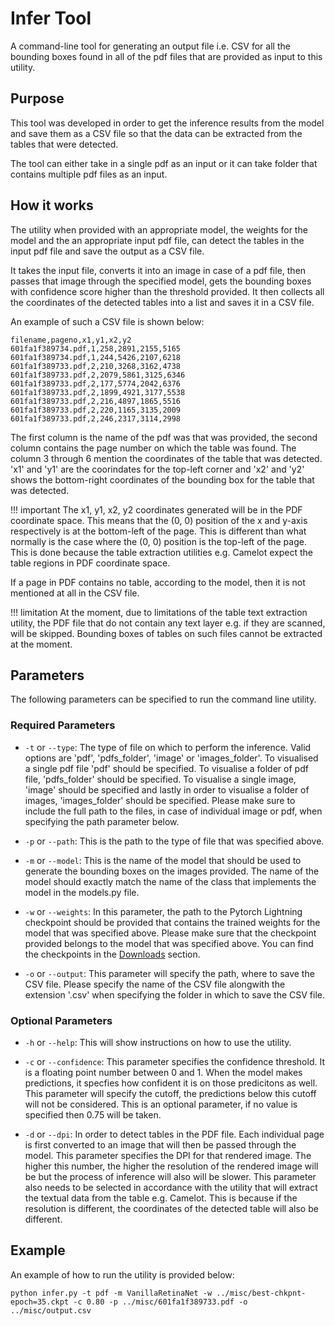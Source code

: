 # Infer Tool

A command-line tool for generating an output file i.e. CSV for all
the bounding boxes found in all of the pdf files that are provided
as input to this utility.

## Purpose

This tool was developed in order to get the inference results from the
model and save them as a CSV file so that the data can be extracted
from the tables that were detected.

The tool can either take in a single pdf as an input or it can take
folder that contains multiple pdf files as an input.

## How it works

The utility when provided with an appropriate model, the weights for the
model and the an appropriate input pdf file, can detect the tables in the
input pdf file and save the output as a CSV file.

It takes the input file, converts it into an image in case of a pdf file,
then passes that image through the specified model, gets the bounding boxes
with confidence score higher than the threshold provided. It then collects
all the coordinates of the detected tables into a list and saves it in a
CSV file.

An example of such a CSV file is shown below:

```
filename,pageno,x1,y1,x2,y2
601fa1f389734.pdf,1,258,2891,2155,5165
601fa1f389734.pdf,1,244,5426,2107,6218
601fa1f389733.pdf,2,210,3268,3162,4738
601fa1f389733.pdf,2,2079,5861,3125,6346
601fa1f389733.pdf,2,177,5774,2042,6376
601fa1f389733.pdf,2,1899,4921,3177,5538
601fa1f389733.pdf,2,216,4897,1865,5516
601fa1f389733.pdf,2,220,1165,3135,2009
601fa1f389733.pdf,2,246,2317,3114,2998
```

The first column is the name of the pdf was that was provided, the second
column contains the page number on which the table was found. The column 3
through 6 mention the coordinates of the table that was detected. 'x1' and
'y1' are the coorindates for the top-left corner and 'x2' and 'y2' shows
the bottom-right coordinates of the bounding box for the table that was
detected.

!!! important
    The x1, y1, x2, y2 coordinates generated will be in the PDF coordinate space.
    This means that the (0, 0) position of the x and y-axis respectively is at
    the bottom-left of the page. This is different than what normally is the case
    where the (0, 0) position is the top-left of the page. This is done because the
    table extraction utilities e.g. Camelot expect the table regions in PDF coordinate space.

If a page in PDF contains no table, according to the model, then it is not
mentioned at all in the CSV file.

!!! limitation
    At the moment, due to limitations of the table text extraction utility, the PDF file that do not contain any text layer e.g. if they are scanned, will be skipped. Bounding boxes of tables
    on such files cannot be extracted at the moment.

## Parameters

The following parameters can be specified to run the command line utility.

### Required Parameters

- `-t` or `--type`:
The type of file on which to perform the inference. Valid options are 'pdf',
'pdfs_folder', 'image' or 'images_folder'. To visualised a single pdf file
'pdf' should be specified. To visualise a folder of pdf file, 'pdfs_folder'
should be specified. To visualise a single image, 'image' should be specified
and lastly in order to visualise a folder of images, 'images_folder' should
be specified. Please make sure to include the full path to the files, in
case of individual image or pdf, when specifying the path parameter below.

- `-p` or `--path`:
This is the path to the type of file that was specified above. 

- `-m` or `--model`:
This is the name of the model that should be used to generate the bounding
boxes on the images provided. The name of the model should exactly match
the name of the class that implements the model in the models.py file.

- `-w` or `--weights`:
In this parameter, the path to the Pytorch Lightning checkpoint should be
provided that contains the trained weights for the model that was specified
above. Please make sure that the checkpoint provided belongs to the model
that was specified above. You can find the checkpoints in the
[Downloads](../../downloads/index.md) section.

- `-o` or `--output`:
This parameter will specify the path, where to save the CSV file. Please
specify the name of the CSV file alongwith the extension '.csv' when specifying
the folder in which to save the CSV file.

### Optional Parameters

- `-h` or `--help`:
This will show instructions on how to use the utility.

- `-c` or `--confidence`:
This parameter specifies the confidence threshold. It is a floating point
number between 0 and 1. When the model makes predictions, it specfies how
confident it is on those predicitons as well. This parameter will specify
the cutoff, the predictions below this cutoff will not be considered.
This is an optional parameter, if no value is specified then 0.75 will be
taken.

- `-d` or `--dpi`:
In order to detect tables in the PDF file. Each individual page is first
converted to an image that will then be passed through the model. This
parameter specifies the DPI for that rendered image. The higher this number,
the higher the resolution of the rendered image will be but the process of
inference will also will be slower. This parameter also needs to be
selected in accordance with the utility that will extract the textual data
from the table e.g. Camelot. This is because if the resolution is different,
the coordinates of the detected table will also be different.


## Example

An example of how to run the utility is provided below:

```
python infer.py -t pdf -m VanillaRetinaNet -w ../misc/best-chkpnt-epoch=35.ckpt -c 0.80 -p ../misc/601fa1f389733.pdf -o ../misc/output.csv
```